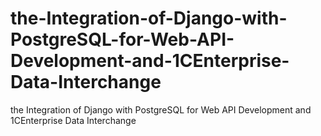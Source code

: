 # the-Integration-of-Django-with-PostgreSQL-for-Web-API-Development-and-1CEnterprise-Data-Interchange
the Integration of Django with PostgreSQL for Web API Development and 1CEnterprise Data Interchange
